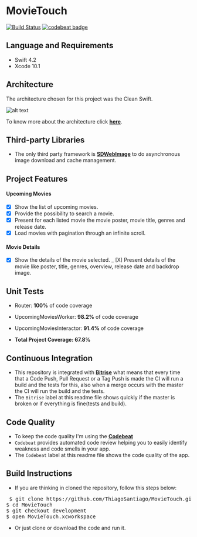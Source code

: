 # MovieTouch

[![Build Status](https://app.bitrise.io/app/1d2ebb0208126084/status.svg?token=QbbHZ_0yoUwfRr92XegxRA&branch=development)](https://app.bitrise.io/app/1d2ebb0208126084) [![codebeat badge](https://codebeat.co/badges/8ef077cd-2ff5-4c24-a299-3ceb8df45b12)](https://codebeat.co/projects/github-com-thiagosantiago-movietouch-development)


## Language and Requirements

- Swift 4.2
- Xcode 10.1

## Architecture

The architecture chosen for this project was the Clean Swift.

![alt text](https://cdn-images-1.medium.com/max/2000/1*QV4nxWPd_sbGhoWO-X7PfQ.png)

To know more about the architecture click [**here**](https://hackernoon.com/introducing-clean-swift-architecture-vip-770a639ad7bf).

## Third-party Libraries

- The only third party framework is [**SDWebImage**](https://github.com/SDWebImage/SDWebImage) to do asynchronous image download and cache management.

## Project Features

#### Upcoming Movies

- [x] Show the list of upcoming movies.
- [x] Provide the possibility to search a movie.
- [x] Present for each listed movie the movie poster, movie title, genres and release date.
- [X] Load movies with pagination through an infinite scroll.

#### Movie Details

- [x] Show the details of the movie selected. 
_ [X] Present details of the movie like poster, title, genres, overview, release date and backdrop image.

## Unit Tests

- Router: **100%** of code coverage
- UpcomingMoviesWorker: **98.2%** of code coverage
- UpcomingMoviesInteractor: **91.4%** of code coverage

- **Total Project Coverage: 67.8%**

## Continuous Integration

- This repository is integrated with [**Bitrise**](https://www.bitrise.io) what means that every time that a Code Push, Pull Request or a Tag Push is made the CI will run a build and the tests for this, also when a merge occurs with the master the CI will run the build and the tests.
- The `Bitrise` label at this readme file shows quickly if the master is broken or if everything is fine(tests and build).

## Code Quality

- To keep the code quality I'm using the [**Codebeat**](https://codebeat.co)
- `Codebeat` provides automated code review helping you to easily identify weakness and code smells in your app.
- The `Codebeat` label at this readme file shows the code quality of the app.

## Build Instructions

- If you are thinking in cloned the repository, follow this steps below: 
<pre> $ git clone https://github.com/ThiagoSantiago/MovieTouch.git
$ cd MovieTouch
$ git checkout development
$ open MovieTouch.xcworkspace</pre>

- Or just clone or download the code and run it.
